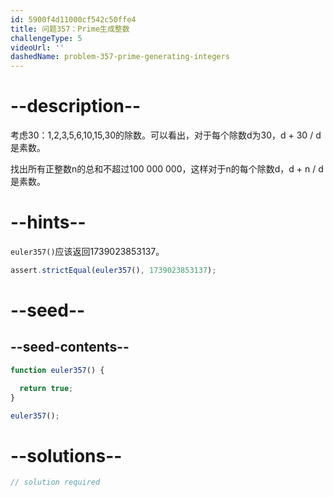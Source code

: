 ```yaml
---
id: 5900f4d11000cf542c50ffe4
title: 问题357：Prime生成整数
challengeType: 5
videoUrl: ''
dashedName: problem-357-prime-generating-integers
---
```


# --description--

考虑30：1,2,3,5,6,10,15,30的除数。可以看出，对于每个除数d为30，d + 30 / d是素数。

找出所有正整数n的总和不超过100 000 000，这样对于n的每个除数d，d + n / d是素数。

# --hints--

`euler357()`应该返回1739023853137。

```js
assert.strictEqual(euler357(), 1739023853137);
```

# --seed--

## --seed-contents--

```js
function euler357() {

  return true;
}

euler357();
```

# --solutions--

```js
// solution required
```
